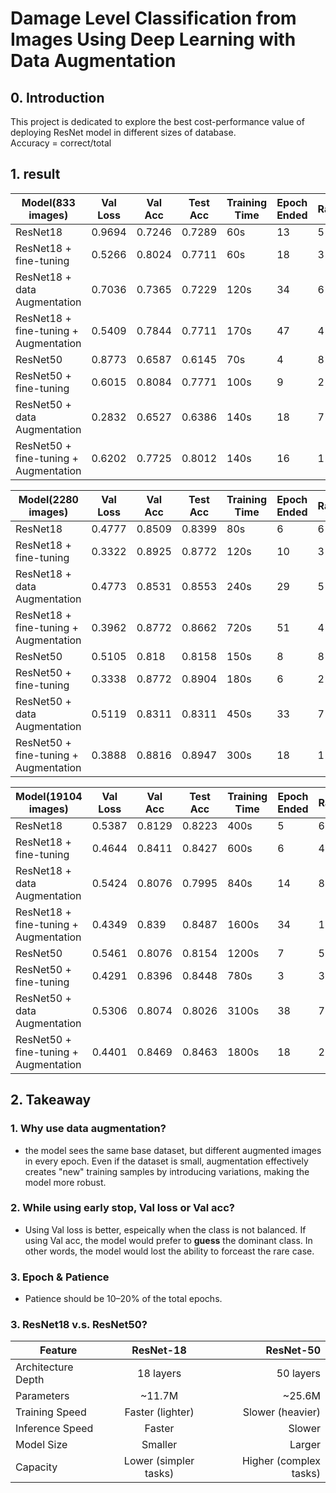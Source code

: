 # **Damage Level Classification from Images Using Deep Learning with Data Augmentation**
## **0. Introduction**
This project is dedicated to explore the best cost-performance value of deploying ResNet model in different sizes of database.  
Accuracy = correct/total  

## **1. result**

| Model(833 images)                  | Val Loss | Val Acc | Test Acc | Training Time | Epoch Ended | Rank |
|------------------------------------|----------|---------|----------|---------------|-------------|------|
| ResNet18                           | 0.9694   | 0.7246  | 0.7289   | 60s           | 13          | 5    |
| ResNet18 + fine-tuning             | 0.5266   | 0.8024  | 0.7711   | 60s           | 18          | 3    |
| ResNet18 + data Augmentation       | 0.7036   | 0.7365  | 0.7229   | 120s          | 34          | 6    |
| ResNet18 + fine-tuning + Augmentation | 0.5409   | 0.7844  | 0.7711   | 170s          | 47          | 4    |
| ResNet50                           | 0.8773   | 0.6587  | 0.6145   | 70s           | 4           | 8    |
| ResNet50 + fine-tuning             | 0.6015   | 0.8084  | 0.7771   | 100s          | 9           | 2    |
| ResNet50 + data Augmentation       | 0.2832   | 0.6527  | 0.6386   | 140s          | 18          | 7    |
| ResNet50 + fine-tuning + Augmentation | 0.6202   | 0.7725  | 0.8012   | 140s          | 16          | 1    |

| Model(2280 images)                 | Val Loss | Val Acc | Test Acc | Training Time | Epoch Ended | Rank |
|------------------------------------|----------|---------|----------|---------------|-------------|------|
| ResNet18                           | 0.4777   | 0.8509  | 0.8399   | 80s           | 6           | 6    |
| ResNet18 + fine-tuning             | 0.3322   | 0.8925  | 0.8772   | 120s          | 10          | 3    |
| ResNet18 + data Augmentation       | 0.4773   | 0.8531  | 0.8553   | 240s          | 29          | 5    |
| ResNet18 + fine-tuning + Augmentation | 0.3962   | 0.8772  | 0.8662   | 720s          | 51          | 4    |
| ResNet50                           | 0.5105   | 0.818   | 0.8158   | 150s          | 8           | 8    |
| ResNet50 + fine-tuning             | 0.3338   | 0.8772  | 0.8904   | 180s          | 6           | 2    |
| ResNet50 + data Augmentation       | 0.5119   | 0.8311  | 0.8311   | 450s          | 33          | 7    |
| ResNet50 + fine-tuning + Augmentation | 0.3888   | 0.8816  | 0.8947   | 300s          | 18          | 1    |

| Model(19104 images)                | Val Loss | Val Acc | Test Acc | Training Time | Epoch Ended | Rank |
|------------------------------------|----------|---------|----------|---------------|-------------|------|
| ResNet18                           | 0.5387   | 0.8129  | 0.8223   | 400s          | 5           | 6    |
| ResNet18 + fine-tuning             | 0.4644   | 0.8411  | 0.8427   | 600s          | 6           | 4    |
| ResNet18 + data Augmentation       | 0.5424   | 0.8076  | 0.7995   | 840s          | 14          | 8    |
| ResNet18 + fine-tuning + Augmentation | 0.4349   | 0.839   | 0.8487   | 1600s         | 34          | 1    |
| ResNet50                           | 0.5461   | 0.8076  | 0.8154   | 1200s         | 7           | 5    |
| ResNet50 + fine-tuning             | 0.4291   | 0.8396  | 0.8448   | 780s          | 3           | 3    |
| ResNet50 + data Augmentation       | 0.5306   | 0.8074  | 0.8026   | 3100s         | 38          | 7    |
| ResNet50 + fine-tuning + Augmentation | 0.4401   | 0.8469  | 0.8463   | 1800s         | 18          | 2    |






## **2. Takeaway**
### 1. Why use data augmentation?
- the model sees the same base dataset, but different augmented images in every epoch. Even if the dataset is small, augmentation effectively creates "new" training samples by introducing variations, making the model more robust.
### 2. While using early stop, Val loss or Val acc?
- Using Val loss is better, espeically when the class is not balanced. If using Val acc, the model would prefer to **guess** the dominant class. In other words, the model would lost the ability to forceast the rare case.
### 3. Epoch & Patience  
- Patience should be 10–20% of the total epochs.

### 3. ResNet18 v.s. ResNet50?

| Feature           | ResNet-18           | ResNet-50           |  
| ------------------ |:------------------:| -------------------:|  
| Architecture Depth | 18 layers          | 50 layers           |  
| Parameters         | ~11.7M             | ~25.6M              |  
| Training Speed     | Faster (lighter)   | Slower (heavier)    |  
| Inference Speed    | Faster             | Slower              |  
| Model Size         | Smaller            | Larger              |  
| Capacity           | Lower (simpler tasks) | Higher (complex tasks) |  



